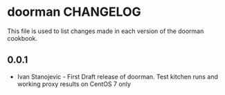 doorman CHANGELOG
======================

This file is used to list changes made in each version of the doorman cookbook.

0.0.1
-----
- Ivan Stanojevic - First Draft release of doorman. Test kitchen runs and working proxy results on CentOS 7 only
